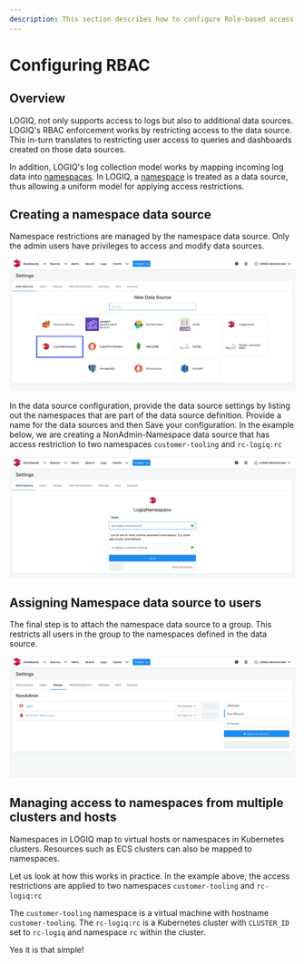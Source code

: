```yaml
---
description: This section describes how to configure Role-based access controls for users
---
```


# Configuring RBAC

## Overview

LOGIQ, not only supports access to logs but also to additional data sources. LOGIQ's RBAC enforcement works by restricting access to the data source. This in-turn translates to restricting user access to queries and dashboards created on those data sources.

In addition, LOGIQ's log collection model works by mapping incoming log data into [namespaces](../logs-terminology.md#namespace). In LOGIQ, a [namespace](../logs-terminology.md#namespace) is treated as a data source, thus allowing a uniform model for applying access restrictions.

## Creating a namespace data source

Namespace restrictions are managed by the namespace data source. Only the admin users have privileges to access and modify data sources.

![](../../.gitbook/assets/screen-shot-2020-08-11-at-9.25.28-am.png)

In the data source configuration, provide the data source settings by listing out the namespaces that are part of the data source definition. Provide a name for the data sources and then Save your configuration. In the example below, we are creating a NonAdmin-Namespace data source that has access restriction to two namespaces `customer-tooling` and `rc-logiq:rc`

![](../../.gitbook/assets/screen-shot-2020-08-11-at-9.27.02-am.png)

## Assigning Namespace data source to users

The final step is to attach the namespace data source to a group. This restricts all users in the group to the namespaces defined in the data source.

![](../../.gitbook/assets/screen-shot-2020-08-11-at-9.31.01-am.png)

## Managing access to namespaces from multiple clusters and hosts

Namespaces in LOGIQ map to virtual hosts or namespaces in Kubernetes clusters. Resources such as ECS clusters can also be mapped to namespaces.

Let us look at how this works in practice. In the example above, the access restrictions are applied to two namespaces `customer-tooling` and `rc-logiq:rc`

The `customer-tooling` namespace is a virtual machine with hostname `customer-tooling`. The `rc-logiq:rc` is a Kubernetes cluster with `CLUSTER_ID` set to `rc-logiq` and namespace `rc` within the cluster.

Yes it is that simple!


